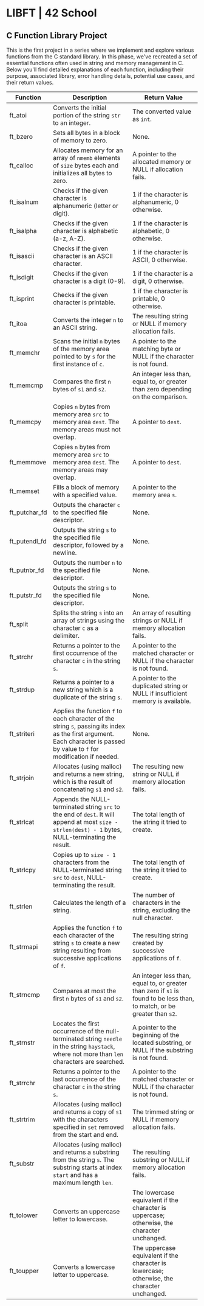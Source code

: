 # LIBFT | 42 School

## C Function Library Project

This is the first project in a series where we implement and explore various functions from the C standard library. In this phase, we've recreated a set of essential functions often used in string and memory management in C. Below you'll find detailed explanations of each function, including their purpose, associated library, error handling details, potential use cases, and their return values.

| Function              | Description                                                                                           | Return Value                                              |
| --------------------- | ----------------------------------------------------------------------------------------------------- | --------------------------------------------------------- |
| ft_atoi               | Converts the initial portion of the string `str` to an integer.                                       | The converted value as `int`.                             |
| ft_bzero              | Sets all bytes in a block of memory to zero.                                                          | None.                                                     |
| ft_calloc             | Allocates memory for an array of `nmemb` elements of `size` bytes each and initializes all bytes to zero. | A pointer to the allocated memory or NULL if allocation fails. |
| ft_isalnum            | Checks if the given character is alphanumeric (letter or digit).                                      | 1 if the character is alphanumeric, 0 otherwise.          |
| ft_isalpha            | Checks if the given character is alphabetic (a-z, A-Z).                                              | 1 if the character is alphabetic, 0 otherwise.            |
| ft_isascii            | Checks if the given character is an ASCII character.                                                 | 1 if the character is ASCII, 0 otherwise.                 |
| ft_isdigit            | Checks if the given character is a digit (0-9).                                                      | 1 if the character is a digit, 0 otherwise.               |
| ft_isprint            | Checks if the given character is printable.                                                          | 1 if the character is printable, 0 otherwise.             |
| ft_itoa               | Converts the integer `n` to an ASCII string.                                                         | The resulting string or NULL if memory allocation fails.  |
| ft_memchr             | Scans the initial `n` bytes of the memory area pointed to by `s` for the first instance of `c`.      | A pointer to the matching byte or NULL if the character is not found. |
| ft_memcmp             | Compares the first `n` bytes of `s1` and `s2`.                                                       | An integer less than, equal to, or greater than zero depending on the comparison. |
| ft_memcpy             | Copies `n` bytes from memory area `src` to memory area `dest`. The memory areas must not overlap.    | A pointer to `dest`.                                      |
| ft_memmove            | Copies `n` bytes from memory area `src` to memory area `dest`. The memory areas may overlap.         | A pointer to `dest`.                                      |
| ft_memset             | Fills a block of memory with a specified value.                                                      | A pointer to the memory area `s`.                         |
| ft_putchar_fd         | Outputs the character `c` to the specified file descriptor.                                          | None.                                                     |
| ft_putendl_fd         | Outputs the string `s` to the specified file descriptor, followed by a newline.                      | None.                                                     |
| ft_putnbr_fd          | Outputs the number `n` to the specified file descriptor.                                             | None.                                                     |
| ft_putstr_fd          | Outputs the string `s` to the specified file descriptor.                                             | None.                                                     |
| ft_split              | Splits the string `s` into an array of strings using the character `c` as a delimiter.               | An array of resulting strings or NULL if memory allocation fails. |
| ft_strchr             | Returns a pointer to the first occurrence of the character `c` in the string `s`.                    | A pointer to the matched character or NULL if the character is not found. |
| ft_strdup             | Returns a pointer to a new string which is a duplicate of the string `s`.                            | A pointer to the duplicated string or NULL if insufficient memory is available. |
| ft_striteri           | Applies the function `f` to each character of the string `s`, passing its index as the first argument. Each character is passed by value to `f` for modification if needed. | None.                                                     |
| ft_strjoin            | Allocates (using malloc) and returns a new string, which is the result of concatenating `s1` and `s2`. | The resulting new string or NULL if memory allocation fails. |
| ft_strlcat            | Appends the NULL-terminated string `src` to the end of `dest`. It will append at most `size - strlen(dest) - 1` bytes, NULL-terminating the result. | The total length of the string it tried to create.        |
| ft_strlcpy            | Copies up to `size - 1` characters from the NULL-terminated string `src` to `dest`, NULL-terminating the result. | The total length of the string it tried to create.        |
| ft_strlen             | Calculates the length of a string.                                                                    | The number of characters in the string, excluding the null character. |
| ft_strmapi            | Applies the function `f` to each character of the string `s` to create a new string resulting from successive applications of `f`. | The resulting string created by successive applications of `f`. |
| ft_strncmp            | Compares at most the first `n` bytes of `s1` and `s2`.                                               | An integer less than, equal to, or greater than zero if `s1` is found to be less than, to match, or be greater than `s2`. |
| ft_strnstr            | Locates the first occurrence of the null-terminated string `needle` in the string `haystack`, where not more than `len` characters are searched. | A pointer to the beginning of the located substring, or NULL if the substring is not found. |
| ft_strrchr            | Returns a pointer to the last occurrence of the character `c` in the string `s`.                     | A pointer to the matched character or NULL if the character is not found. |
| ft_strtrim            | Allocates (using malloc) and returns a copy of `s1` with the characters specified in `set` removed from the start and end. | The trimmed string or NULL if memory allocation fails.     |
| ft_substr             | Allocates (using malloc) and returns a substring from the string `s`. The substring starts at index `start` and has a maximum length `len`. | The resulting substring or NULL if memory allocation fails. |
| ft_tolower            | Converts an uppercase letter to lowercase.                                                           | The lowercase equivalent if the character is uppercase; otherwise, the character unchanged. |
| ft_toupper            | Converts a lowercase letter to uppercase.                                                            | The uppercase equivalent if the character is lowercase; otherwise, the character unchanged. |
